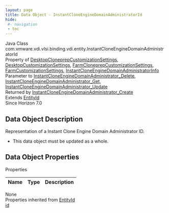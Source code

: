 ```yaml
---
layout: page
title: Data Object - InstantCloneEngineDomainAdministratorId
hide:
 #- navigation
 - toc
---
```


  
 
  



Java Class
    com.vmware.vdi.vlsi.binding.vdi.entity.InstantCloneEngineDomainAdministratorId  
Property of
     [DesktopCloneprepCustomizationSettings](vdi.resources.Desktop.CloneprepCustomizationSettings.md#field_detail), [DesktopCustomizationSettings](vdi.resources.Desktop.CustomizationSettings.md#field_detail), [FarmCloneprepCustomizationSettings](vdi.resources.Farm.CloneprepCustomizationSettings.md#field_detail), [FarmCustomizationSettings](vdi.resources.Farm.CustomizationSettings.md#field_detail), [InstantCloneEngineDomainAdministratorInfo](vdi.utils.InstantCloneEngineDomainAdministrator.InstantCloneEngineDomainAdministratorInfo.md#field_detail)  
Parameter to
     [InstantCloneEngineDomainAdministrator_Delete](vdi.utils.InstantCloneEngineDomainAdministrator.md#delete), [InstantCloneEngineDomainAdministrator_Get](vdi.utils.InstantCloneEngineDomainAdministrator.md#get), [InstantCloneEngineDomainAdministrator_Update](vdi.utils.InstantCloneEngineDomainAdministrator.md#update)  
Returned by
     [InstantCloneEngineDomainAdministrator_Create](vdi.utils.InstantCloneEngineDomainAdministrator.md#create)  
Extends
     [EntityId](vdi.EntityId.md)  
Since 
    Horizon 7.0

## Data Object Description 

Representation of a Instant Clone Engine Domain Administrator ID. 

  * This data object must be updated as a whole.



## Data Object Properties

Properties

Name |  Type |  Description   
---|---|---  
None  
Properties inherited from [EntityId](vdi.EntityId.md)  
[id](vdi.EntityId.md#id)  
  
  
 
  
  

